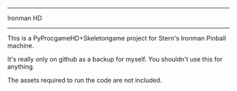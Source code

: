 ------------------

  Ironman HD 

------------------

This is a PyProcgameHD+Skeletongame project for Stern's Ironman Pinball machine.

It's really only on github as a backup for myself.  You shouldn't use this for anything.

The assets required to run the code are not included.
